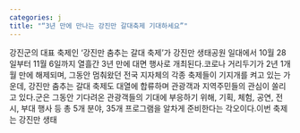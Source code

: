 ```yaml
---
categories: j
title: "“3년 만에 만나는 강진만 갈대축제 기대하세요”"
---
```

강진군의 대표 축제인 ‘강진만 춤추는 갈대 축제’가 강진만 생태공원 일대에서 10월 28일부터 11월 6일까지 열흘간 3년 만에 대면 행사로 개최된다.코로나 거리두기가 2년 1개월 만에 해제되며, 그동안 멈춰왔던 전국 지자체의 각종 축제들이 기지개를 켜고 있는 가운데, 강진만 춤추는 갈대 축제도 대열에 합류하며 관광객과 지역주민들의 관심이 쏠리고 있다.군은 그동안 기다려온 관광객들의 기대에 부응하기 위해, 기획, 체험, 공연, 전시, 부대 행사 등 총 5개 분야, 35개 프로그램을 알차게 준비한다는 각오이다.이번 축제는 강진만 생태